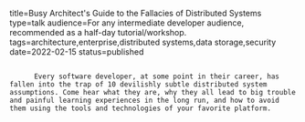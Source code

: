 title=Busy Architect's Guide  to the Fallacies of Distributed Systems
type=talk
audience=For any intermediate developer audience, recommended as a half-day tutorial/workshop.
tags=architecture,enterprise,distributed systems,data storage,security
date=2022-02-15
status=published
~~~~~~

      Every software developer, at some point in their career, has fallen into the trap of 10 devilishly subtle distributed system assumptions. Come hear what they are, why they all lead to big trouble and painful learning experiences in the long run, and how to avoid them using the tools and technologies of your favorite platform.
    
